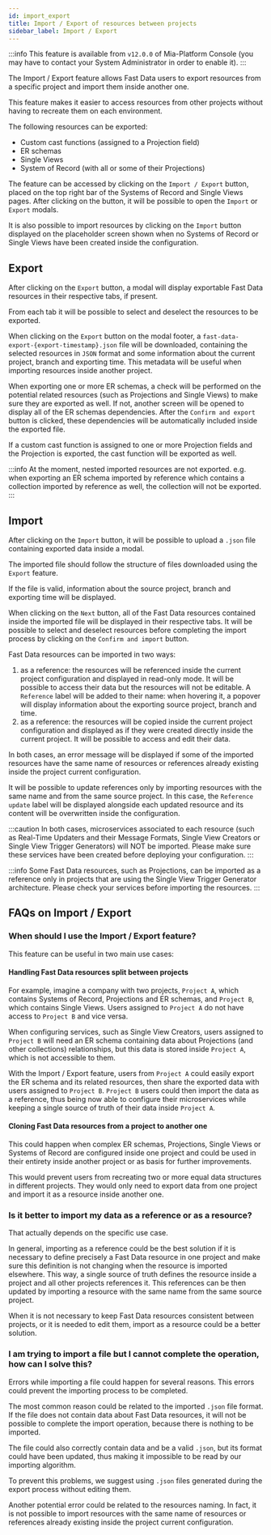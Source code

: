 ```yaml
---
id: import_export
title: Import / Export of resources between projects
sidebar_label: Import / Export
---
```


:::info
This feature is available from `v12.0.0` of Mia-Platform Console (you may have to contact your System Administrator in order to enable it).
:::

The Import / Export feature allows Fast Data users to export resources from a specific project and import them inside another one.

This feature makes it easier to access resources from other projects without having to recreate them on each environment.

The following resources can be exported:
- Custom cast functions (assigned to a Projection field)
- ER schemas
- Single Views
- System of Record (with all or some of their Projections)

The feature can be accessed by clicking on the `Import / Export` button, placed on the top right bar of the Systems of Record and Single Views pages. After clicking on the button, it will be possible to open the `Import` or `Export` modals.

It is also possible to import resources by clicking on the `Import` button displayed on the placeholder screen shown when no Systems of Record or Single Views have been created inside the configuration.

## Export

After clicking on the `Export` button, a modal will display exportable Fast Data resources in their respective tabs, if present.

From each tab it will be possible to select and deselect the resources to be exported.

When clicking on the `Export` button on the modal footer, a `fast-data-export-{export-timestamp}.json` file will be downloaded, containing the selected resources in `JSON` format and some information about the current project, branch and exporting time. This metadata will be useful when importing resources inside another project.

When exporting one or more ER schemas, a check will be performed on the potential related resources (such as Projections and Single Views) to make sure they are exported as well. If not, another screen will be opened to display all of the ER schemas dependencies. After the `Confirm and export` button is clicked, these dependencies will be automatically included inside the exported file.

If a custom cast function is assigned to one or more Projection fields and the Projection is exported, the cast function will be exported as well.

:::info
At the moment, nested imported resources are not exported. e.g. when exporting an ER schema imported by reference which contains a collection imported by reference as well, the collection will not be exported. 
:::

## Import

After clicking on the `Import` button, it will be possible to upload a `.json` file containing exported data inside a modal.

The imported file should follow the structure of files downloaded using the `Export` feature.

If the file is valid, information about the source project, branch and exporting time will be displayed.

When clicking on the `Next` button, all of the Fast Data resources contained inside the imported file will be displayed in their respective tabs. It will be possible to select and deselect resources before completing the import process by clicking on the `Confirm and import` button.

Fast Data resources can be imported in two ways:
1) as a reference: the resources will be referenced inside the current project configuration and displayed in read-only mode. It will be possible to access their data but the resources will not be editable. A `Reference` label will be added to their name: when hovering it, a popover will display information about the exporting source project, branch and time.
2) as a reference: the resources will be copied inside the current project configuration and displayed as if they were created directly inside the current project. It will be possible to access and edit their data.

In both cases, an error message will be displayed if some of the imported resources have the same name of resources or references already existing inside the project current configuration.

It will be possible to update references only by importing resources with the same name and from the same source project. In this case, the `Reference update` label will be displayed alongside each updated resource and its content will be overwritten inside the configuration.

:::caution
In both cases, microservices associated to each resource (such as Real-Time Updaters and their Message Formats, Single View Creators or Single View Trigger Generators) will NOT be imported. Please make sure these services have been created before deploying your configuration.
:::

:::info
Some Fast Data resources, such as Projections, can be imported as a reference only in projects that are using the Single View Trigger Generator architecture. Please check your services before importing the resources.
:::

## FAQs on Import / Export

### When should I use the Import / Export feature?

This feature can be useful in two main use cases:

#### Handling Fast Data resources split between projects

For example, imagine a company with two projects, `Project A`, which contains Systems of Record, Projections and ER schemas, and `Project B`, which contains Single Views. Users assigned to `Project A` do not have access to `Project B` and vice versa.

When configuring services, such as Single View Creators, users assigned to `Project B` will need an ER schema containing data about Projections (and other collections) relationships, but this data is stored inside `Project A`, which is not accessible to them.

With the Import / Export feature, users from `Project A` could easily export the ER schema and its related resources, then share the exported data with users assigned to `Project B`. `Project B` users could then import the data as a reference, thus being now able to configure their microservices while keeping a single source of truth of their data inside `Project A`.

#### Cloning Fast Data resources from a project to another one

This could happen when complex ER schemas, Projections, Single Views or Systems of Record are configured inside one project and could be used in their entirety inside another project or as basis for further improvements.

This would prevent users from recreating two or more equal data structures in different projects. They would only need to export data from one project and import it as a resource inside another one.

### Is it better to import my data as a reference or as a resource?

That actually depends on the specific use case.

In general, importing as a reference could be the best solution if it is necessary to define precisely a Fast Data resource in one project and make sure this definition is not changing when the resource is imported elsewhere. This way, a single source of truth defines the resource inside a project and all other projects references it. This references can be then updated by importing a resource with the same name from the same source project.

When it is not necessary to keep Fast Data resources consistent between projects, or it is needed to edit them, import as a resource could be a better solution.

### I am trying to import a file but I cannot complete the operation, how can I solve this?

Errors while importing a file could happen for several reasons. This errors could prevent the importing process to be completed.

The most common reason could be related to the imported `.json` file format. If the file does not contain data about Fast Data resources, it will not be possible to complete the import operation, because there is nothing to be imported.

The file could also correctly contain data and be a valid `.json`, but its format could have been updated, thus making it impossible to be read by our importing algorithm.

To prevent this problems, we suggest using `.json` files generated during the export process without editing them.

Another potential error could be related to the resources naming. In fact, it is not possible to import resources with the same name of resources or references already existing inside the project current configuration.